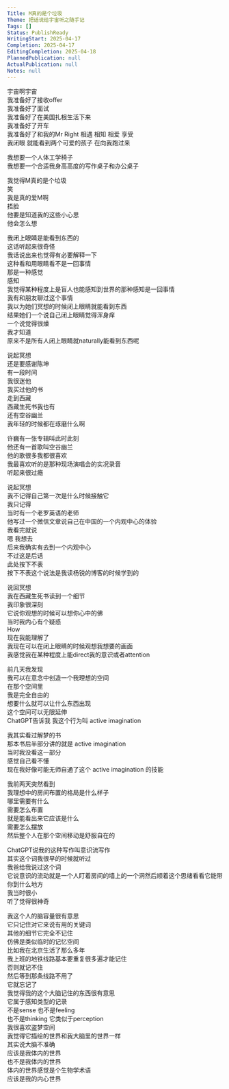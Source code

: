 ```yaml
---  
Title: M真的是个垃圾  
Theme: 把话说给宇宙听之随手记  
Tags: []  
Status: PublishReady  
WritingStart: 2025-04-17  
Completion: 2025-04-17  
EditingCompletion: 2025-04-18  
PlannedPublication: null  
ActualPublication: null  
Notes: null  
---  
```

  
宇宙啊宇宙  
我准备好了接收offer  
我准备好了面试  
我准备好了在美国扎根生活下来  
我准备好了开车  
我准备好了和我的Mr Right 相遇 相知 相爱 享受  
我闭眼 就能看到两个可爱的孩子 在向我跑过来  
  
我想要一个人体工学椅子  
我想要一个合适我身高高度的写作桌子和办公桌子  
  
我觉得M真的是个垃圾  
笑  
我是真的爱M啊  
捂脸  
他要是知道我的这些小心思  
他会怎么想  
  
我闭上眼睛是能看到东西的  
这话听起来很奇怪  
我话说出来也觉得有必要解释一下  
这种看和用眼睛看不是一回事情  
那是一种感觉  
感知  
我觉得某种程度上是盲人也能感知到世界的那种感知是一回事情  
我有和朋友聊过这个事情  
我以为她们冥想的时候闭上眼睛就能看到东西  
结果她们一个说自己闭上眼睛觉得浑身痒  
一个说觉得很燥  
我才知道  
原来不是所有人闭上眼睛就naturally能看到东西呢  
  
说起冥想  
还是要感谢陈坤  
有一段时间  
我很迷他  
我买过他的书  
走到西藏  
西藏生死书我也有  
还有空谷幽兰  
我年轻的时候都在琢磨什么啊  
  
许巍有一张专辑叫此时此刻  
他还有一首歌叫空谷幽兰  
他的歌很多我都很喜欢  
我最喜欢听的是那种现场演唱会的实况录音  
听起来很过瘾  
  
说起冥想  
我不记得自己第一次是什么时候接触它  
我只记得  
当时有一个老罗英语的老师  
他写过一个微信文章说自己在中国的一个内观中心的体验  
我看完就说  
嗯 我想去  
后来我确实有去到一个内观中心  
不过这是后话  
此处按下不表  
按下不表这个说法是我读杨锐的博客的时候学到的  
  
说回冥想  
我在西藏生死书读到一个细节  
我印象很深刻  
它说你观想的时候可以想你心中的佛  
当时我内心有个疑惑  
How  
现在我能理解了  
我现在可以在闭上眼睛的时候观想我想要的画面  
我感觉我在某种程度上能direct我的意识或者attention  
  
前几天我发现  
我可以在意念中创造一个我理想的空间  
在那个空间里  
我是完全自由的  
想要什么就可以让什么东西出现  
这个空间可以无限延伸  
ChatGPT告诉我 我这个行为叫 active imagination  
  
我其实看过解梦的书  
那本书后半部分讲的就是 active imagination  
当时我没看这一部分  
感觉自己看不懂  
现在我好像可能无师自通了这个 active imagination 的技能  
  
我前两天突然看到  
我理想中的房间布置的格局是什么样子  
哪里需要有什么  
需要怎么布置  
就是能看出来它应该是什么  
需要怎么摆放  
然后整个人在那个空间移动是舒服自在的  
  
ChatGPT说我的这种写作叫意识流写作  
其实这个词我很早的时候就听过  
我爸给我说过这个词  
它说意识的流动就是一个人盯着房间的墙上的一个洞然后顺着这个思绪看看它能带你到什么地方  
我当时很小  
听了觉得很神奇  
  
我这个人的脑容量很有意思  
它只记住对它来说有用的关键词  
其他的细节它完全不记住  
仿佛是类似临时的记忆空间  
比如我在北京生活了那么多年  
我上班的地铁线路基本要重复很多遍才能记住  
否则就记不住  
然后等到那条线路不用了  
它就忘记了  
我觉得我的这个大脑记住的东西很有意思  
它属于感知类型的记录  
不是sense 也不是feeling  
也不是thinking 它类似于perception  
我很喜欢盗梦空间  
我觉得它描绘的世界和我大脑里的世界一样  
其实说大脑不准确  
应该是我体内的世界  
也不是我体内的世界  
体内的世界感觉是个生物学术语  
应该是我的内心世界  
  